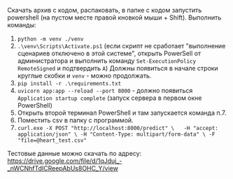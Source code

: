 Скачать архив с кодом, распаковать, в папке с кодом запустить powershell (на пустом месте правой кновкой мыши + Shift).
Выполнить команды:
1. `python -m venv ./venv`
2. `.\venv\Scripts\Activate.ps1` (если скрипт не сработает "выполнение сценариев отключено в этой системе",
открыть PowerSell от администратора и выполнить команду `Set-ExecutionPolicy RemoteSigned` и подтвердить `A`)
Должны появиться в начале строки круглые скобки и `venv` - можно продолжать.
3. `pip install -r .\requirements.txt`
4. `uvicorn app:app --reload --port 8000` - должно появиться `Application startup complete` (запуск сервера в первом окне PowerShell)
5. Открыть второй терминал PowerShell и там запускается команда п.7.
6. Поместить csv в папку с программой.
7. `curl.exe -X POST "http://localhost:8000/predict" \  
    -H "accept: application/json" \
    -H "Content-Type: multipart/form-data" \
    -F "file=@heart_test.csv"`

  Тестовые данные можно скачать по адресу: https://drive.google.com/file/d/1qJduj_-_nWCNhfTdICReepAbUs8OHC_Y/view
